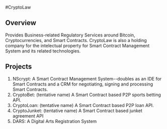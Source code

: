 #CryptoLaw

## Overview
Provides Business-related Regulatory Services around Bitcoin, Cryptocurrencies, and Smart Contracts. CryptoLaw is also a holding company for the intelectual property for Smart Contract Management System and its related technologies.

## Projects
1. NScrypt: A Smart Contract Management System--doubles as an IDE for Smart Contracts and a CRM for negotiating, signing and processing Smart Contracts.
2. CryptoBet: (tentative name) A Smart Contract based P2P sports betting API.
3. CryptoLoan: (tentative name) A Smart Contract based P2P loan API.
4. CryptoJunket: (tentative name) A Smart Contract based junket agreement API
5. DARS: A Digital Arts Registration System
